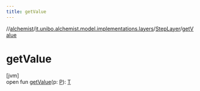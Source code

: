 ```yaml
---
title: getValue
---
```

//[alchemist](../../../index.html)/[it.unibo.alchemist.model.implementations.layers](../index.html)/[StepLayer](index.html)/[getValue](get-value.html)



# getValue



[jvm]\
open fun [getValue](get-value.html)(p: [P](index.html)): [T](index.html)





